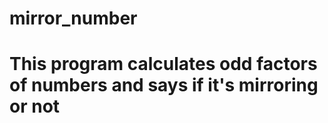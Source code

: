 # mirror_number
# This program calculates odd factors of numbers and says if it's mirroring or not 
